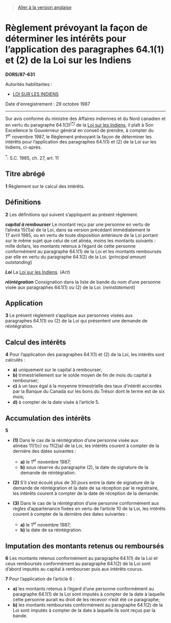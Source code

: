 > [Aller à la version anglaise](/en/Regulations/Statutory%20Orders%20and%20Regulations/87/631.md)

# Règlement prévoyant la façon de déterminer les intérêts pour l’application des paragraphes 64.1(1) et (2) de la Loi sur les Indiens

**DORS/87-631**

Autorités habilitantes : 
- [LOI SUR LES INDIENS](/fr/Lois/Lois%20révisées%20du%20Canada/I/I-5.md)

Date d'enregistrement : 29 octobre 1987

----------

Sur avis conforme du ministre des Affaires indiennes et du Nord canadien et en vertu du paragraphe 64.1(3)<sup><a href='#footnote_f'>[*]</a></sup> de la [Loi sur les Indiens](/fr/Lois/Lois%20révisées%20du%20Canada/I/I-5.md), il plaît à Son Excellence le Gouverneur général en conseil de prendre, à compter du 1<sup>er</sup> novembre 1987, le Règlement prévoyant la façon de déterminer les intérêts pour l’application des paragraphes 64.1(1) et (2) de la Loi sur les Indiens, ci-après.

<a name='footnote_f'><sup>*</sup></a>: S.C. 1985, ch. 27, art. 11<br />




## Titre abrégé


**1** Règlement sur le calcul des intérêts.




## Définitions


**2** Les définitions qui suivent s’appliquent au présent règlement.

***capital à rembourser*** Le montant reçu par une personne en vertu de l’alinéa 15(1)a) de la Loi, dans sa version précédant immédiatement le 17 avril 1985, ou en vertu de toute disposition antérieure de la Loi portant sur le même sujet que celui de cet alinéa, moins les montants suivants : mille dollars, les montants retenus à l’égard de cette personne conformément au paragraphe 64.1(1) de la Loi et les montants remboursés par elle en vertu du paragraphe 64.1(2) de la Loi. (*principal amount outstanding*)

***Loi*** La [Loi sur les Indiens](/fr/Lois/Lois%20révisées%20du%20Canada/I/I-5.md). (*Act*)

***réintégration*** Consignation dans la liste de bande du nom d’une personne visée aux paragraphes 64.1(1) ou (2) de la Loi. (*reinstatement*)




## Application


**3** Le présent règlement s’applique aux personnes visées aux paragraphes 64.1(1) ou (2) de la Loi qui présentent une demande de réintégration.




## Calcul des intérêts


**4** Pour l’application des paragraphes 64.1(1) et (2) de la Loi, les intérêts sont calculés :
- **a)** uniquement sur le capital à rembourser;
- **b)** trimestriellement sur le solde moyen de fin de mois du capital à rembourser;
- **c)** à un taux égal à la moyenne trimestrielle des taux d’intérêt accordés par la Banque du Canada sur les bons du Trésor dont le terme est de six mois;
- **d)** à compter de la date visée à l’article 5.




## Accumulation des intérêts


**5** 

- **(1)** Dans le cas de la réintégration d’une personne visée aux alinéas 11(1)c) ou 11(2)a) de la Loi, les intérêts courent à compter de la dernière des dates suivantes :
	- **a)** le 1<sup>er</sup> novembre 1987;
	- **b)** sous réserve du paragraphe (2), la date de signature de la demande de réintégration.

- **(2)** S’il s’est écoulé plus de 30 jours entre la date de signature de la demande de réintégration et la date de sa réception par le registraire, les intérêts courent à compter de la date de réception de la demande.

- **(3)** Dans le cas de la réintégration d’une personne conformément aux règles d’appartenance fixées en vertu de l’article 10 de la Loi, les intérêts courent à compter de la dernière des dates suivantes :
	- **a)** le 1<sup>er</sup> novembre 1987;
	- **b)** la date de sa réintégration.




## Imputation des montants retenus ou remboursés


**6** Les montants retenus conformément au paragraphe 64.1(1) de la Loi et ceux remboursés conformément au paragraphe 64.1(2) de la Loi sont d’abord imputés au capital à rembourser puis aux intérêts courus.



**7** Pour l’application de l’article 6 :
- **a)** les montants retenus à l’égard d’une personne conformément au paragraphe 64.1(1) de la Loi sont imputés à compter de la date à laquelle cette personne aurait eu droit de les recevoir n’eût été ce paragraphe;
- **b)** les montants remboursés conformément au paragraphe 64.1(2) de la Loi sont imputés à compter de la date à laquelle ils sont reçus par la bande.


